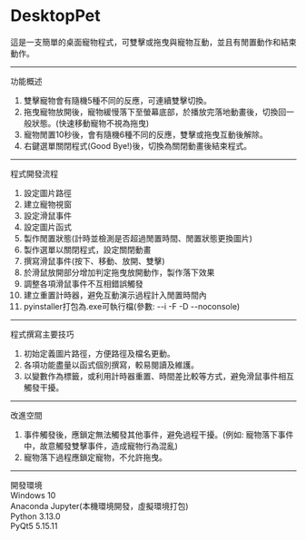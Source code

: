 # DesktopPet

這是一支簡單的桌面寵物程式，可雙擊或拖曳與寵物互動，並且有閒置動作和結束動作。  
****
功能概述  
1. 雙擊寵物會有隨機5種不同的反應，可連續雙擊切換。
2. 拖曳寵物放開後，寵物緩慢落下至螢幕底部，於播放完落地動畫後，切換回一般狀態。(快速移動寵物不視為拖曳)
3. 寵物閒置10秒後，會有隨機6種不同的反應，雙擊或拖曳互動後解除。
4. 右鍵選單關閉程式(Good Bye!)後，切換為關閉動畫後結束程式。
****
程式開發流程  
1. 設定圖片路徑
2. 建立寵物視窗
3. 設定滑鼠事件
4. 設定圖片函式
5. 製作閒置狀態(計時並檢測是否超過閒置時間、閒置狀態更換圖片)
6. 製作選單以關閉程式，設定關閉動畫
7. 撰寫滑鼠事件(按下、移動、放開、雙擊)
8. 於滑鼠放開部分增加判定拖曳放開動作，製作落下效果
9. 調整各項滑鼠事件不互相錯誤觸發
10. 建立重置計時器，避免互動演示過程計入閒置時間內
11. pyinstaller打包為.exe可執行檔(參數: --i -F -D --noconsole)
****
程式撰寫主要技巧  
1. 初始定義圖片路徑，方便路徑及檔名更動。
2. 各項功能盡量以函式個別撰寫，較易閱讀及維護。
3. 以變數作為標籤，或利用計時器重置、時間差比較等方式，避免滑鼠事件相互觸發干擾。
****
改進空間  
1. 事件觸發後，應鎖定無法觸發其他事件，避免過程干擾。(例如: 寵物落下事件中，故意觸發雙擊事件，造成寵物行為混亂)
2. 寵物落下過程應鎖定寵物，不允許拖曳。
****
開發環境  
Windows 10  
Anaconda Jupyter(本機環境開發，虛擬環境打包)  
Python 3.13.0  
PyQt5 5.15.11  

